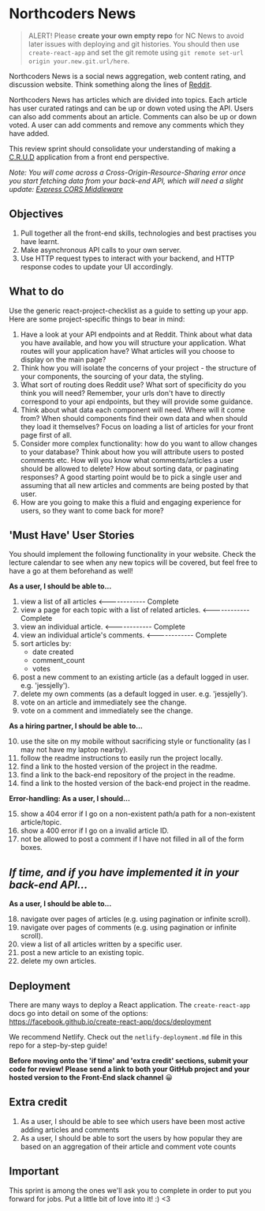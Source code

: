 # Northcoders News

> ALERT! Please **create your own empty repo** for NC News to avoid later issues with deploying and git histories. You should then use `create-react-app` and set the git remote using `git remote set-url origin your.new.git.url/here`.

Northcoders News is a social news aggregation, web content rating, and discussion website. Think something along the lines of [Reddit](https://www.reddit.com/).

Northcoders News has articles which are divided into topics. Each article has user curated ratings and can be up or down voted using the API. Users can also add comments about an article. Comments can also be up or down voted. A user can add comments and remove any comments which they have added.

This review sprint should consolidate your understanding of making a [C.R.U.D](https://en.wikipedia.org/wiki/Create,_read,_update_and_delete) application from a front end perspective.

 _Note: You will come across a Cross-Origin-Resource-Sharing error once you start fetching data from your back-end API, which will need a slight update: [Express CORS Middleware](https://expressjs.com/en/resources/middleware/cors.html)_

## Objectives

1. Pull together all the front-end skills, technologies and best practises you have learnt.
2. Make asynchronous API calls to your own server.
3. Use HTTP request types to interact with your backend, and HTTP response codes to update your UI accordingly.

## What to do

Use the generic react-project-checklist as a guide to setting up your app. Here are some project-specific things to bear in mind:

1. Have a look at your API endpoints and at Reddit. Think about what data you have available, and how you will structure your application. What routes will your application have? What articles will you choose to display on the main page?
2. Think how you will isolate the concerns of your project - the structure of your components, the sourcing of your data, the styling.
3. What sort of routing does Reddit use? What sort of specificity do you think you will need? Remember, your urls don't have to directly correspond to your api endpoints, but they will provide some guidance.
4. Think about what data each component will need. Where will it come from? When should components find their own data and when should they load it themselves? Focus on loading a list of articles for your front page first of all.
5. Consider more complex functionality: how do you want to allow changes to your database? Think about how you will attribute users to posted comments etc. How will you know what comments/articles a user should be allowed to delete? How about sorting data, or paginating responses? A good starting point would be to pick a single user and assuming that all new articles and comments are being posted by that user.
6. How are you going to make this a fluid and engaging experience for users, so they want to come back for more?

## 'Must Have' User Stories

You should implement the following functionality in your website. Check the lecture calendar to see when any new topics will be covered, but feel free to have a go at them beforehand as well!

**As a user, I should be able to...**

1. view a list of all articles                                                      <------------ Complete
2. view a page for each topic with a list of related articles.                      <------------ Complete
3. view an individual article.                                                      <------------ Complete
4. view an individual article's comments.                                           <------------ Complete
5. sort articles by:
   - date created
   - comment_count
   - votes
6. post a new comment to an existing article (as a default logged in user. e.g. 'jessjelly').
7. delete my own comments (as a default logged in user. e.g. 'jessjelly').
8. vote on an article and immediately see the change.
9. vote on a comment and immediately see the change.

**As a hiring partner, I should be able to...**

10. use the site on my mobile without sacrificing style or functionality (as I may not have my laptop nearby).
11. follow the readme instructions to easily run the project locally.
12. find a link to the hosted version of the project in the readme.
13. find a link to the back-end repository of the project in the readme.
14. find a link to the hosted version of the back-end project in the readme.

**Error-handling: As a user, I should...**

15. show a 404 error if I go on a non-existent path/a path for a non-existent article/topic.
16. show a 400 error if I go on a invalid article ID.
17. not be allowed to post a comment if I have not filled in all of the form boxes.

## _If time, and if you have implemented it in your back-end API..._

**As a user, I should be able to...**

18. navigate over pages of articles (e.g. using pagination or infinite scroll).
19. navigate over pages of comments (e.g. using pagination or infinite scroll).
20. view a list of all articles written by a specific user.
21. post a new article to an existing topic.
22. delete my own articles.

## Deployment

There are many ways to deploy a React application. The `create-react-app` docs go into detail on some of the options: https://facebook.github.io/create-react-app/docs/deployment

We recommend Netlify. Check out the `netlify-deployment.md` file in this repo for a step-by-step guide!

**Before moving onto the 'if time' and 'extra credit' sections, submit your code for review! Please send a link to both your GitHub project and your hosted version to the Front-End slack channel** 😀

## Extra credit

1. As a user, I should be able to see which users have been most active adding articles and comments
2. As a user, I should be able to sort the users by how popular they are based on an aggregation of their article and comment vote counts

## Important

This sprint is among the ones we'll ask you to complete in order to put you forward for jobs. Put a little bit of love into it! :) <3
